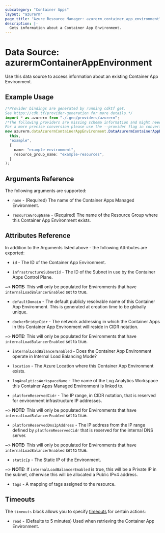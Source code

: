 ```yaml
---
subcategory: "Container Apps"
layout: "azurerm"
page_title: "Azure Resource Manager: azurerm_container_app_environment"
description: |-
  Gets information about a Container App Environment.
---
```


# Data Source: azurermContainerAppEnvironment

Use this data source to access information about an existing Container App Environment.

## Example Usage

```typescript
/*Provider bindings are generated by running cdktf get.
See https://cdk.tf/provider-generation for more details.*/
import * as azurerm from "./.gen/providers/azurerm";
/*The following providers are missing schema information and might need manual adjustments to synthesize correctly: azurerm.
For a more precise conversion please use the --provider flag in convert.*/
new azurerm.dataAzurermContainerAppEnvironment.DataAzurermContainerAppEnvironment(
  this,
  "example",
  {
    name: "example-environment",
    resource_group_name: "example-resources",
  }
);

```

## Arguments Reference

The following arguments are supported:

*   `name` - (Required) The name of the Container Apps Managed Environment.

*   `resourceGroupName` - (Required) The name of the Resource Group where this Container App Environment exists.

## Attributes Reference

In addition to the Arguments listed above - the following Attributes are exported:

*   `id` - The ID of the Container App Environment.

*   `infrastructureSubnetId` - The ID of the Subnet in use by the Container Apps Control Plane.

\~> **NOTE:** This will only be populated for Environments that have `internalLoadBalancerEnabled` set to true.

*   `defaultDomain` - The default publicly resolvable name of this Container App Environment. This is generated at creation time to be globally unique.

*   `dockerBridgeCidr` - The network addressing in which the Container Apps in this Container App Environment will reside in CIDR notation.

\~> **NOTE:** This will only be populated for Environments that have `internalLoadBalancerEnabled` set to true.

*   `internalLoadBalancerEnabled` - Does the Container App Environment operate in Internal Load Balancing Mode?

*   `location` - The Azure Location where this Container App Environment exists.

*   `logAnalyticsWorkspaceName` - The name of the Log Analytics Workspace this Container Apps Managed Environment is linked to.

*   `platformReservedCidr` - The IP range, in CIDR notation, that is reserved for environment infrastructure IP addresses.

\~> **NOTE:** This will only be populated for Environments that have `internalLoadBalancerEnabled` set to true.

* `platformReservedDnsIpAddress` - The IP address from the IP range defined by `platformReservedCidr` that is reserved for the internal DNS server.

\~> **NOTE:** This will only be populated for Environments that have `internalLoadBalancerEnabled` set to true.

* `staticIp` - The Static IP of the Environment.

\~> **NOTE:** If `internalLoadBalancerEnabled` is true, this will be a Private IP in the subnet, otherwise this will be allocated a Public IPv4 address.

* `tags` - A mapping of tags assigned to the resource.

## Timeouts

The `timeouts` block allows you to specify [timeouts](https://www.terraform.io/docs/configuration/resources.html#timeouts) for certain actions:

* `read` - (Defaults to 5 minutes) Used when retrieving the Container App Environment.
